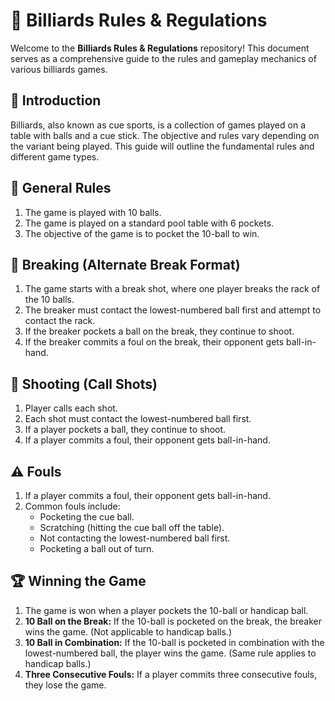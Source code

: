 # 🎱 Billiards Rules & Regulations

Welcome to the **Billiards Rules & Regulations** repository! This document serves as a comprehensive guide to the rules and gameplay mechanics of various billiards games.

## 🎯 Introduction
Billiards, also known as cue sports, is a collection of games played on a table with balls and a cue stick. The objective and rules vary depending on the variant being played. This guide will outline the fundamental rules and different game types.

## 📜 General Rules
1. The game is played with 10 balls.
2. The game is played on a standard pool table with 6 pockets.
3. The objective of the game is to pocket the 10-ball to win.

## 🔄 Breaking (Alternate Break Format)
1. The game starts with a break shot, where one player breaks the rack of the 10 balls.
2. The breaker must contact the lowest-numbered ball first and attempt to contact the rack.
3. If the breaker pockets a ball on the break, they continue to shoot.
4. If the breaker commits a foul on the break, their opponent gets ball-in-hand.

## 🎯 Shooting (Call Shots)
1. Player calls each shot.
2. Each shot must contact the lowest-numbered ball first.
3. If a player pockets a ball, they continue to shoot.
4. If a player commits a foul, their opponent gets ball-in-hand.

## ⚠️ Fouls
1. If a player commits a foul, their opponent gets ball-in-hand.
2. Common fouls include:
   - Pocketing the cue ball.
   - Scratching (hitting the cue ball off the table).
   - Not contacting the lowest-numbered ball first.
   - Pocketing a ball out of turn.

## 🏆 Winning the Game
1. The game is won when a player pockets the 10-ball or handicap ball.
2. **10 Ball on the Break:** If the 10-ball is pocketed on the break, the breaker wins the game. (Not applicable to handicap balls.)
3. **10 Ball in Combination:** If the 10-ball is pocketed in combination with the lowest-numbered ball, the player wins the game. (Same rule applies to handicap balls.)
4. **Three Consecutive Fouls:** If a player commits three consecutive fouls, they lose the game.
